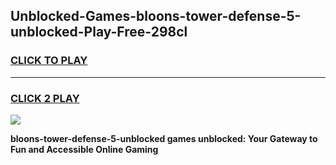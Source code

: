 
## Unblocked-Games-bloons-tower-defense-5-unblocked-Play-Free-298cl
<h3>
<a href="https://premium76.site?title=bloons-tower-defense-5-unblocked&ref=23A">CLICK TO PLAY</a></h3>
<hr>

<h3>
<a href="https://premium76.site?title=bloons-tower-defense-5-unblocked&ref=23A">CLICK 2 PLAY</a>
  
</h3>

<a href="https://premium76.site?title=bloons-tower-defense-5-unblocked&ref=23A"><img src="https://clearcache.store/games.png"></a>


**bloons-tower-defense-5-unblocked games unblocked: Your Gateway to Fun and Accessible Online Gaming**
